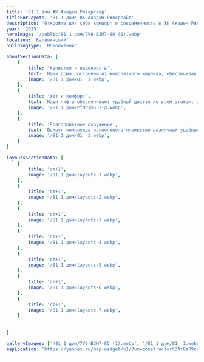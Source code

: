 ```yaml
---
title: '81.1 дом ЖК Академ Риверсайд'
titleForLayots: '81.1 доме ЖК Акадам Риверсайд'
description: 'Откройте для себя комфорт и современность в ЖК Академ Риверсайд 81.1 в Челябинске. Панельные апартаменты на 20 этажах, с планировками от студий до 4-комнатных. Уникальные возможности для первых владельцев в III квартале 2025. Забронируйте ваш идеальный дом прямо сейчас и станьте частью центральной части города!'
year: '2025'
heroImage: '/public/81 1 дом/7V6-B3M7-8Q (1).webp'
location: 'Калининский'
buildingType: 'Монолитный'

aboutSectionData: [
    {
        title: 'Качество и надежность',
        text: 'Наши дома построены из монолитного кирпича, обеспечивая непревзойденную прочность и долговечность. Высота потолков в каждой квартире достигает 2.75 метров, создавая пространство и свободу в вашем доме.',
        image: '/81 1 дом/81  1.webp',
    },
    {
        title: 'Уют и комфорт',
        text: 'Наши лифты обеспечивают удобный доступ ко всем этажам, а просторный комплекс создает атмосферу комфорта и уюта. Вы сможете наслаждаться каждым моментом вашей жизни, проживая в нашем роскошном жилом комплексе.',
        image: '/81 1 дом/PfMPjmS37-g.webp',
    },
    {
        title: 'Благоприятное окружение',
        text: 'Вокруг комплекса расположено множество различных удобных мест. От магазинов и ресторанов до парков и спортивных площадок - здесь есть все необходимое для комфортной и насыщенной жизни.',
        image: '/81 1 дом/81  1.webp',
    }
]

layoutsSectionData: [
    {
        title: 'ст+1',
        image: '/81 1 дом/layouts-1.webp',
    },
    {
        title: 'ст+1',
        image: '/81 1 дом/layouts-2.webp',
    },
    {
        title: 'ст+1',
        image: '/81 1 дом/layouts-3.webp',
    },
    {
        title: 'ст+1',
        image: '/81 1 дом/layouts-4.webp',
    },
    {
        title: 'ст+1',
        image: '/81 1 дом/layouts-5.webp',
    },
    {
        title: 'ст+1',
        image: '/81 1 дом/layouts-6.webp',
    },
    {
        title: 'ст+1',
        image: '/81 1 дом/layouts-7.webp',
    }
    
    
]

galleryImages: ['/81 1 дом/7V6-B3M7-8Q (1).webp', '/81 1 дом/81  1.webp', '/81 1 дом/PfMPjmS37-g.webp']
mapLocation: 'https://yandex.ru/map-widget/v1/?um=constructor%3Af0a79c4f9a4ad16a274b42415a928d35ab83bf34f18c5cd579ecde35225f3cd2&amp;source=constructor'
---
```

